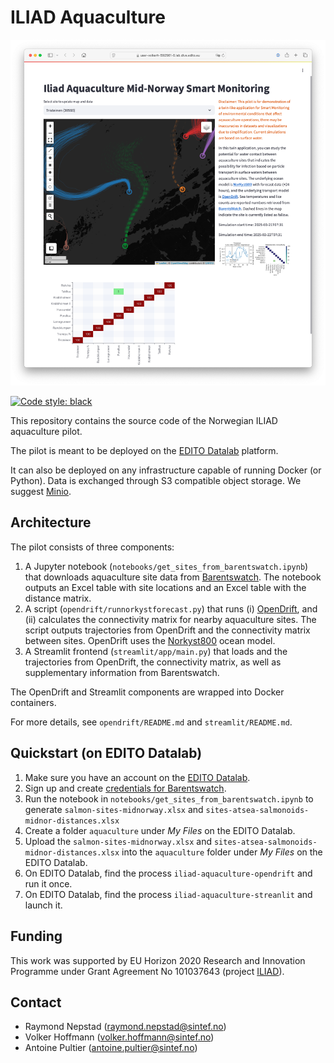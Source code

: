# ILIAD Aquaculture

![Frontend screenshot](screenshots/streamlit.png?raw=true)

[![Code style: black](https://img.shields.io/badge/code%20style-black-000000.svg)](https://github.com/psf/black)

This repository contains the source code of the Norwegian ILIAD aquaculture pilot.

The pilot is meant to be deployed on the [EDITO Datalab](https://datalab.dive.edito.eu) platform.

It can also be deployed on any infrastructure capable of running Docker (or Python). Data is exchanged through S3 compatible object storage. We suggest [Minio](https://min.io).

## Architecture

The pilot consists of three components:

1. A Jupyter notebook (`notebooks/get_sites_from_barentswatch.ipynb`) that downloads aquaculture site data from [Barentswatch](https://www.barentswatch.no). The notebook outputs an Excel table with site locations and an Excel table with the distance matrix.
2. A script (`opendrift/runnorkystforecast.py`) that runs (i) [OpenDrift](https://opendrift.github.io), and (ii) calculates the connectivity matrix for nearby aquaculture sites. The script outputs trajectories from OpenDrift and the  connectivity matrix between sites. OpenDrift uses the [Norkyst800](https://thredds.met.no/thredds/fou-hi/fou-hi.html) ocean model.
3. A Streamlit frontend (`streamlit/app/main.py`) that loads and the trajectories from OpenDrift, the connectivity matrix, as well as supplementary information from Barentswatch.

The OpenDrift and Streamlit components are wrapped into Docker containers.

For more details, see `opendrift/README.md` and `streamlit/README.md`.

## Quickstart (on EDITO Datalab)

1. Make sure you have an account on the [EDITO Datalab](https://datalab.dive.edito.eu).
2. Sign up and create [credentials for Barentswatch](https://developer.barentswatch.no/docs/tutorial).
3. Run the notebook in `notebooks/get_sites_from_barentswatch.ipynb` to generate `salmon-sites-midnorway.xlsx` and `sites-atsea-salmonoids-midnor-distances.xlsx`
4. Create a folder `aquaculture` under *My Files* on the EDITO Datalab.
5. Upload the `salmon-sites-midnorway.xlsx` and `sites-atsea-salmonoids-midnor-distances.xlsx` into the `aquaculture` folder under *My Files* on the EDITO Datalab.
6. On EDITO Datalab, find the process `iliad-aquaculture-opendrift` and run it once.
7. On EDITO Datalab, find the process `iliad-aquaculture-streanlit` and launch it.

## Funding

This work was supported by EU Horizon 2020 Research and Innovation Programme under Grant Agreement No 101037643 (project [ILIAD](https://ocean-twin.eu)).

## Contact

- Raymond Nepstad (raymond.nepstad@sintef.no)
- Volker Hoffmann (volker.hoffmann@sintef.no)
- Antoine Pultier (antoine.pultier@sintef.no)
